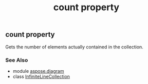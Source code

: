 ﻿---
title: count property
second_title: Aspose.Diagram for Python via .NET API References
description: 
type: docs
weight: 50
url: /python-net/aspose.diagram/infinitelinecollection/count/
is_root: false
---

## count property


Gets the number of elements actually contained in the collection.

### See Also
* module [aspose.diagram](../../)
* class [InfiniteLineCollection](/diagram/python-net/aspose.diagram/infinitelinecollection)
